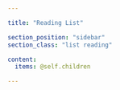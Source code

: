 ```yaml
---

title: "Reading List"

section_position: "sidebar"
section_class: "list reading"

content:
  items: @self.children

---
```

